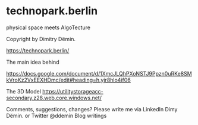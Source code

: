 # technopark.berlin
physical space meets AlgoTecture

Copyright by Dimitry Dëmin.

https://technopark.berlin/

The main idea behind

https://docs.google.com/document/d/1XmcJLQhPXoNSTJ9Ppzn0uRKe8SMkVroKz2VxEEXHDmc/edit#heading=h.yjr8hlo4if06

The 3D Model
https://utilitystorageacc-secondary.z28.web.core.windows.net/ 

Comments, suggestions, changes? Please write me via LinkedIn Dimy Dëmin.
or Twitter @ddemin
Blog writings
